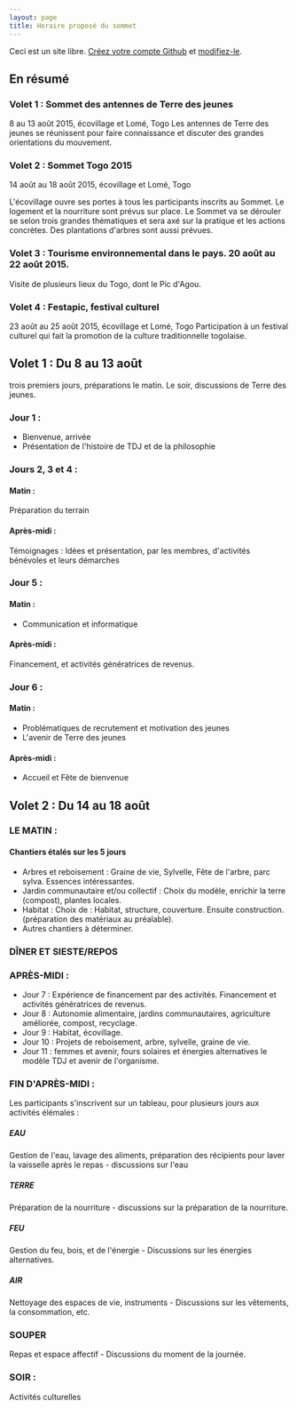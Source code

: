 ```yaml
---
layout: page
title: Horaire proposé du sommet
---
```


Ceci est un site libre. [Créez votre compte Github](https://github.com/join?return_to=https%3A%2F%2Fgithub.com%2Falberto56%2Fminisite-sommet-tdj%2Fedit%2Fgh-pages%2Fhoraire.md) et [modifiez-le](https://github.com/alberto56/minisite-sommet-tdj/edit/gh-pages/horaire.md).


En résumé
------------

### Volet 1 : Sommet des antennes de Terre des jeunes
8 au 13 août 2015, écovillage et Lomé, Togo
Les antennes de Terre des jeunes se réunissent pour faire connaissance et discuter des grandes orientations du mouvement.

### Volet 2 : Sommet Togo 2015
14 août au 18 août 2015, écovillage et Lomé, Togo

L'écovillage ouvre ses portes à tous les participants inscrits au Sommet.  Le logement et la nourriture sont prévus sur place.
Le Sommet va se dérouler se selon trois grandes thématiques et sera axé sur la pratique et les actions concrètes. Des plantations d'arbres sont aussi prévues.

### Volet 3 : Tourisme environnemental dans le pays. 20 août au 22 août 2015.
Visite de plusieurs lieux du Togo, dont le Pic d'Agou.

### Volet 4 : Festapic, festival culturel
23 août au 25 août 2015, écovillage et Lomé, Togo
Participation à un festival culturel qui fait la promotion de la culture traditionnelle togolaise.




Volet 1 : Du 8 au 13 août
---------------

trois premiers jours, préparations le matin.
Le soir, discussions de Terre des jeunes.

### Jour 1 :

 * Bienvenue, arrivée
 * Présentation de l'histoire de TDJ et de la philosophie

### Jours 2, 3 et 4 :

#### Matin :

Préparation du terrain

#### Après-midi :

Témoignages : Idées et présentation, par les membres, d'activités bénévoles et leurs démarches

### Jour 5 :

#### Matin :

 * Communication et informatique

#### Après-midi :

Financement, et activités génératrices de revenus.

### Jour 6 :

#### Matin :

 * Problématiques de recrutement et motivation des jeunes
 * L'avenir de Terre des jeunes

#### Après-midi :

 * Accueil et Fête de bienvenue



Volet 2 : Du 14 au 18 août
----------------

### LE MATIN :

#### Chantiers étalés sur les 5 jours

 * Arbres et reboisement : Graine de vie, Sylvelle, Fête de l'arbre, parc sylva. Essences intéressantes.
 * Jardin communautaire et/ou collectif : Choix du modèle, enrichir la terre (compost), plantes locales.
 * Habitat : Choix de : Habitat, structure, couverture. Ensuite construction. (préparation des matériaux au préalable).
 * Autres chantiers à déterminer.

### DÎNER ET SIESTE/REPOS

### APRÈS-MIDI :

 * Jour 7 : Expérience de financement par des activités. Financement et activités génératrices de revenus.
 * Jour 8 : Autonomie alimentaire, jardins communautaires, agriculture améliorée, compost, recyclage.
 * Jour 9 : Habitat, écovillage.
 * Jour 10 : Projets de reboisement, arbre, sylvelle, graine de vie.
 * Jour 11 : femmes et avenir, fours solaires et énergies alternatives
le modèle TDJ et avenir de l'organisme.

### FIN D'APRÈS-MIDI :

Les participants s'inscrivent sur un tableau, pour plusieurs jours aux activités élémales :

##### EAU

Gestion de l'eau, lavage des aliments, préparation des récipients pour laver la vaisselle après le repas - discussions sur l'eau

##### TERRE

Préparation de la nourriture - discussions sur la préparation de la nourriture.

##### FEU

Gestion du feu, bois, et de l'énergie - Discussions sur les énergies alternatives.

##### AIR

Nettoyage des espaces de vie, instruments - Discussions sur les vêtements, la consommation, etc.

### SOUPER

Repas et espace affectif - Discussions du moment de la journée.

### SOIR :

Activités culturelles
